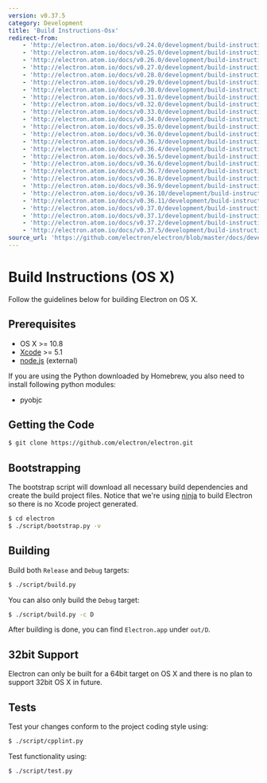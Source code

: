 ```yaml
---
version: v0.37.5
category: Development
title: 'Build Instructions-Osx'
redirect-from:
    - 'http://electron.atom.io/docs/v0.24.0/development/build-instructions-osx/'
    - 'http://electron.atom.io/docs/v0.25.0/development/build-instructions-osx/'
    - 'http://electron.atom.io/docs/v0.26.0/development/build-instructions-osx/'
    - 'http://electron.atom.io/docs/v0.27.0/development/build-instructions-osx/'
    - 'http://electron.atom.io/docs/v0.28.0/development/build-instructions-osx/'
    - 'http://electron.atom.io/docs/v0.29.0/development/build-instructions-osx/'
    - 'http://electron.atom.io/docs/v0.30.0/development/build-instructions-osx/'
    - 'http://electron.atom.io/docs/v0.31.0/development/build-instructions-osx/'
    - 'http://electron.atom.io/docs/v0.32.0/development/build-instructions-osx/'
    - 'http://electron.atom.io/docs/v0.33.0/development/build-instructions-osx/'
    - 'http://electron.atom.io/docs/v0.34.0/development/build-instructions-osx/'
    - 'http://electron.atom.io/docs/v0.35.0/development/build-instructions-osx/'
    - 'http://electron.atom.io/docs/v0.36.0/development/build-instructions-osx/'
    - 'http://electron.atom.io/docs/v0.36.3/development/build-instructions-osx/'
    - 'http://electron.atom.io/docs/v0.36.4/development/build-instructions-osx/'
    - 'http://electron.atom.io/docs/v0.36.5/development/build-instructions-osx/'
    - 'http://electron.atom.io/docs/v0.36.6/development/build-instructions-osx/'
    - 'http://electron.atom.io/docs/v0.36.7/development/build-instructions-osx/'
    - 'http://electron.atom.io/docs/v0.36.8/development/build-instructions-osx/'
    - 'http://electron.atom.io/docs/v0.36.9/development/build-instructions-osx/'
    - 'http://electron.atom.io/docs/v0.36.10/development/build-instructions-osx/'
    - 'http://electron.atom.io/docs/v0.36.11/development/build-instructions-osx/'
    - 'http://electron.atom.io/docs/v0.37.0/development/build-instructions-osx/'
    - 'http://electron.atom.io/docs/v0.37.1/development/build-instructions-osx/'
    - 'http://electron.atom.io/docs/v0.37.2/development/build-instructions-osx/'
    - 'http://electron.atom.io/docs/v0.37.5/development/build-instructions-osx/'
source_url: 'https://github.com/electron/electron/blob/master/docs/development/build-instructions-osx.md'
---
```


# Build Instructions (OS X)

Follow the guidelines below for building Electron on OS X.

## Prerequisites

* OS X >= 10.8
* [Xcode](https://developer.apple.com/technologies/tools/) >= 5.1
* [node.js](http://nodejs.org) (external)

If you are using the Python downloaded by Homebrew, you also need to install
following python modules:

* pyobjc

## Getting the Code

```bash
$ git clone https://github.com/electron/electron.git
```

## Bootstrapping

The bootstrap script will download all necessary build dependencies and create
the build project files. Notice that we're using [ninja](https://ninja-build.org/) to build Electron so
there is no Xcode project generated.

```bash
$ cd electron
$ ./script/bootstrap.py -v
```

## Building

Build both `Release` and `Debug` targets:

```bash
$ ./script/build.py
```

You can also only build the `Debug` target:

```bash
$ ./script/build.py -c D
```

After building is done, you can find `Electron.app` under `out/D`.

## 32bit Support

Electron can only be built for a 64bit target on OS X and there is no plan to
support 32bit OS X in future.

## Tests

Test your changes conform to the project coding style using:

```bash
$ ./script/cpplint.py
```

Test functionality using:

```bash
$ ./script/test.py
```
